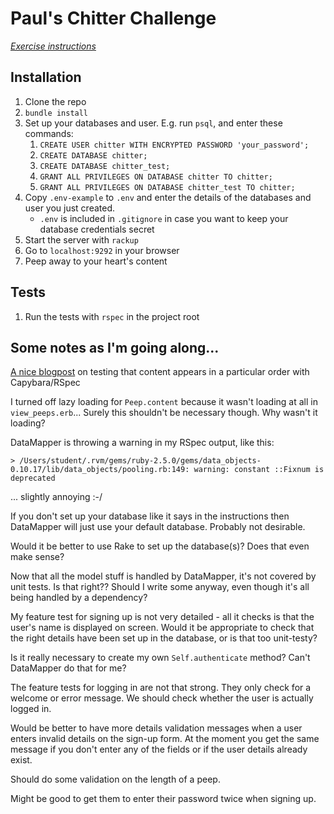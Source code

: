 # Paul's Chitter Challenge

*[Exercise instructions](INSTRUCTIONS.md)*  

## Installation

1. Clone the repo
2. `bundle install`
3. Set up your databases and user. E.g. run `psql`, and enter these commands:
    1. `CREATE USER chitter WITH ENCRYPTED PASSWORD 'your_password';`
    2. `CREATE DATABASE chitter;`
    3. `CREATE DATABASE chitter_test;`
    4. `GRANT ALL PRIVILEGES ON DATABASE chitter TO chitter;`
    5. `GRANT ALL PRIVILEGES ON DATABASE chitter_test TO chitter;`
4. Copy `.env-example` to `.env` and enter the details of the databases and user you just created.
    - `.env` is included in `.gitignore` in case you want to keep your database credentials secret
5. Start the server with `rackup`
6. Go to `localhost:9292` in your browser
7. Peep away to your heart's content

## Tests

1. Run the tests with `rspec` in the project root

## Some notes as I'm going along...

[A nice blogpost](http://launchware.com/articles/acceptance-testing-asserting-sort-order) on testing that content appears in a particular order with Capybara/RSpec

I turned off lazy loading for `Peep.content` because it wasn't loading at all in `view_peeps.erb`... Surely this shouldn't be necessary though. Why wasn't it loading?

DataMapper is throwing a warning in my RSpec output, like this:
```
> /Users/student/.rvm/gems/ruby-2.5.0/gems/data_objects-0.10.17/lib/data_objects/pooling.rb:149: warning: constant ::Fixnum is deprecated
```
... slightly annoying :-/

If you don't set up your database like it says in the instructions then DataMapper will just use your default database. Probably not desirable.

Would it be better to use Rake to set up the database(s)? Does that even make sense?

Now that all the model stuff is handled by DataMapper, it's not covered by unit tests. Is that right?? Should I write some anyway, even though it's all being handled by a dependency?

My feature test for signing up is not very detailed - all it checks is that the user's name is displayed on screen. Would it be appropriate to check that the right details have been set up in the database, or is that too unit-testy?

Is it really necessary to create my own `Self.authenticate` method? Can't DataMapper do that for me?

The feature tests for logging in are not that strong. They only check for a welcome or error message. We should check whether the user is actually logged in.

Would be better to have more details validation messages when a user enters invalid details on the sign-up form. At the moment you get the same message if you don't enter any of the fields or if the user details already exist.

Should do some validation on the length of a peep.

Might be good to get them to enter their password twice when signing up.
